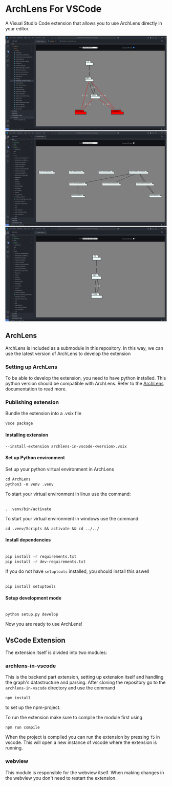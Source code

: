 # ArchLens For VSCode
A Visual Studio Code extension that allows you to use ArchLens directly in your editor.

![diff view](./images/diff-view.png)
![busy view](./images/busy-view.png)
![normal view](./images/normal-view.png)

## ArchLens

ArchLens is included as a submodule in this repository. In this way, we can use the latest version of ArchLens to
develop the extension

### Setting up ArchLens

To be able to develop the extension, you need to have python installed. This python version should be compatible
with ArchLens. Refer to the [ArchLens](https://github.com/archlens/ArchLens/blob/master/README.md) 
documentation to read more.

### Publishing extension

Bundle the extension into a .vsix file

    vsce package

#### Installing extension

    --install-extension archlens-in-vscode-<version>.vsix

#### Set up Python environment

Set up your python virtual environment in ArchLens



```shell
cd ArchLens
python3 -m venv .venv
```

To start your virtual environment in linux use the command:

```shell

. .venv/bin/activate
```
To start your virtual environment in windows use the command:
```shell
cd .venv/Scripts && activate && cd ../../
```

#### Install dependencies

```shell

pip install -r requirements.txt
pip install -r dev-requirements.txt
```

If you do not have `setuptools` installed, you should install
this aswell

```shell

pip install setuptools
```

#### Setup development mode

```shell

python setup.py develop
```

Now you are ready to use ArchLens!

## VsCode Extension
The extension itself is divided into two modules:

### archlens-in-vscode
This is the backend part extension, setting up extension itself and handling the graph's datastructure and parsing.
After cloning the repository go to the `archlens-in-vscode` directory and use the command
```shell
npm install
```
to set up the npm-project.

 To run the extension make sure to compile the module first using
```shell
npm run compile
```

When the project is compiled you can run the extension by pressing `f5` in vscode. This will open a new instance of vscode where the extension is running.

### webview
This module is responsible for the webview itself. When making changes in the webview you don't need to restart the extension.